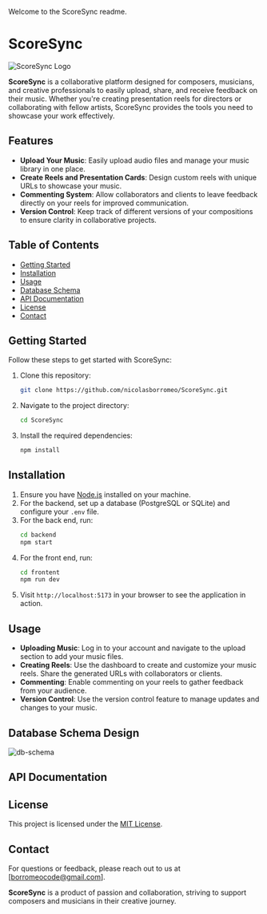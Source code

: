 Welcome to the ScoreSync readme.

# ScoreSync

![ScoreSync Logo](link-to-your-logo-image) <!-- Add your logo image link here -->

**ScoreSync** is a collaborative platform designed for composers, musicians, and creative professionals to easily upload, share, and receive feedback on their music. Whether you're creating presentation reels for directors or collaborating with fellow artists, ScoreSync provides the tools you need to showcase your work effectively.

## Features

- **Upload Your Music**: Easily upload audio files and manage your music library in one place.
- **Create Reels and Presentation Cards**: Design custom reels with unique URLs to showcase your music.
- **Commenting System**: Allow collaborators and clients to leave feedback directly on your reels for improved communication.
- **Version Control**: Keep track of different versions of your compositions to ensure clarity in collaborative projects.

## Table of Contents

- [Getting Started](#getting-started)
- [Installation](#installation)
- [Usage](#usage)
- [Database Schema](#database-schema-design)
- [API Documentation](#api-documentation)
- [License](#license)
- [Contact](#contact)

## Getting Started

Follow these steps to get started with ScoreSync:

1. Clone this repository:
    ```bash
    git clone https://github.com/nicolasborromeo/ScoreSync.git
    ```
2. Navigate to the project directory:
    ```bash
    cd ScoreSync
    ```
3. Install the required dependencies:
    ```bash
    npm install
    ```

## Installation

1. Ensure you have [Node.js](https://nodejs.org/) installed on your machine.
2. For the backend, set up a database (PostgreSQL or SQLite) and configure your `.env` file.
3. For the back end, run:
    ```bash
    cd backend
    npm start
    ```
4. For the front end, run:
    ```bash
    cd frontent
    npm run dev
    ```
5. Visit `http://localhost:5173` in your browser to see the application in action.

## Usage

- **Uploading Music**: Log in to your account and navigate to the upload section to add your music files.
- **Creating Reels**: Use the dashboard to create and customize your music reels. Share the generated URLs with collaborators or clients.
- **Commenting**: Enable commenting on your reels to gather feedback from your audience.
- **Version Control**: Use the version control feature to manage updates and changes to your music.

## Database Schema Design

![db-schema]

[db-schema]: ./images/example.png

## API Documentation


## License

This project is licensed under the [MIT License](LICENSE).

## Contact

For questions or feedback, please reach out to us at [borromeocode@gmail.com].

**ScoreSync** is a product of passion and collaboration, striving to support composers and musicians in their creative journey.
